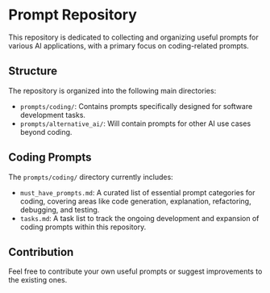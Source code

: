 # Prompt Repository

This repository is dedicated to collecting and organizing useful prompts for various AI applications, with a primary focus on coding-related prompts.

## Structure

The repository is organized into the following main directories:

- `prompts/coding/`: Contains prompts specifically designed for software development tasks.
- `prompts/alternative_ai/`: Will contain prompts for other AI use cases beyond coding.

## Coding Prompts

The `prompts/coding/` directory currently includes:

- `must_have_prompts.md`: A curated list of essential prompt categories for coding, covering areas like code generation, explanation, refactoring, debugging, and testing.
- `tasks.md`: A task list to track the ongoing development and expansion of coding prompts within this repository.

## Contribution

Feel free to contribute your own useful prompts or suggest improvements to the existing ones.